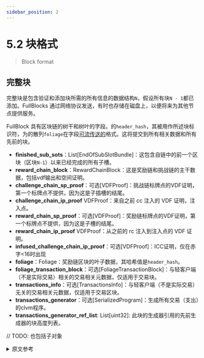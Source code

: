 ```yaml
---
sidebar_position: 2
---
```


# 5.2 块格式

> Block format

## 完整块

完整块是包含验证和添加块所需的所有信息的数据结构`N`，假设所有块`N - 1`都已添加。FullBlocks 通过网络协议发送，有时也存储在磁盘上，以便将来为其他节点提供服务。

FullBlock 具有区块链的树干和树叶的字段。的`header_hash`，其被用作所述块标识符，为的散列`foliage`在字段[可流传送的](/docs/08serialization/serialization)格式。这将提交到所有相关数据和所有先前的块。

* **finished_sub_sots**：List[EndOfSubSlotBundle]：这包含自链中的前一个区块（区块`N-1`）以来已经完成的所有子槽。
* **reward_chain_block**：RewardChainBlock：这是奖励链和挑战链的主干数据，包括vdf输出和空间证明。
* **challenge_chain_sp_proof**：可选[VDFProof]：挑战链标牌点的VDF证明，第一个标牌点不提供，因为这是子插槽的结尾。
* **challenge_chain_ip_proof** VDFProof：来自之前 cc 注入的 VDF 证明，注入点。
* **reward_chain_sp_proof**：可选[VDFProof]：奖励链标牌点的VDF证明，第一个标牌点不提供，因为这是子槽的结尾。
* **reward_chain_ip_proof** VDFProof：从之前的 rc 注入到注入点的 VDF 证明。
* **infused_challenge_chain_ip_proof**：可选[VDFProof]：ICC证明，仅在赤字<16时出现
* **foliage**：Foliage：奖励链区块的叶子数据，其哈希值是`header_hash`。
* **foliage_transaction_block**：可选[FoliageTransactionBlock]：与轻客户端（不是实际交易）相关的交易相关元数据，仅适用于交易块。
* **transactions_info**：可选[TransactionsInfo]：与轻客户端（不是实际交易）无关的交易相关元数据，仅适用于交易区块。
* **transactions_generator**：可选[SerializedProgram]：生成所有交易（支出）的clvm程序。
* **transactions_generator_ref_list**: List[uint32]: 此块的生成器引用的先前生成器的块高度列表。 

// TODO: 也包括子对象

<details>
<summary>原文参考</summary>

- ## Full Block

The full block is the data structure that contains all information required for validating and adding block `N`, assuming
all blocks up to `N - 1` are already added. FullBlocks are sent over the network protocol, and also sometimes stored
on disk for the purpose of serving other nodes in the future.

The FullBlock has fields for both the trunk and the foliage of the blockchain. The `header_hash`, which is used as the
block identifier, is the hash of the `foliage` field in [streamable](/docs/08serialization/serialization) format. 
This commits to all relevant data and to all previous blocks.

* **finished_sub_sots**: List[EndOfSubSlotBundle]: This contains all sub-slots that have been completed since the previous block in the chain (block `N-1`).
* **reward_chain_block**: RewardChainBlock: This is trunk data for the reward chain and challenge chain, including vdf outputs and proof of space.
* **challenge_chain_sp_proof**: Optional[VDFProof]: Proof of the VDF for the challenge chain signage point, not provided for the first signage point, since that is and end of sub slot.
* **challenge_chain_ip_proof** VDFProof: VDF proof from the previous cc infusion, up the infusion point.
* **reward_chain_sp_proof**: Optional[VDFProof]: Proof of the VDF for the reward chain signage point, not provided for the first signage point, since that is and end of sub slot.
* **reward_chain_ip_proof** VDFProof: VDF proof from the previous rc infusion, up to the infusion point.
* **infused_challenge_chain_ip_proof**: Optional[VDFProof]: The ICC proof, only present if deficit < 16
* **foliage**: Foliage: Foliage data for the reward chain block, the hash of this is the `header_hash`.
* **foliage_transaction_block**: Optional[FoliageTransactionBlock]: Transaction related metadata that is relevant for light clients (not actual transactions), only for tx blocks.
* **transactions_info**: Optional[TransactionsInfo]: Transaction related metadata that is not relevant for light clients (not actual transactions), only for tx blocks.
* **transactions_generator**: Optional[SerializedProgram]: A clvm program that generates all transactions (spends).
* **transactions_generator_ref_list**: List[uint32]: A list of block heights of previous generators referenced by this blocks's generator.

// TODO: include sub objects as well

</details>

